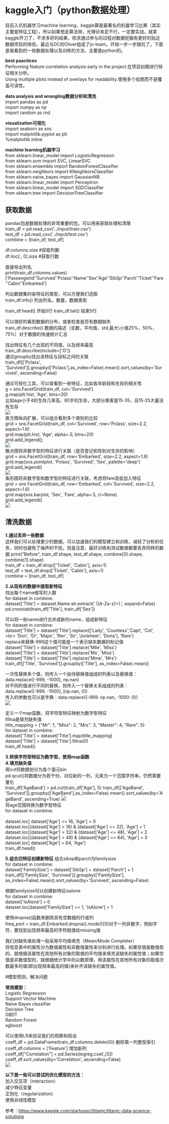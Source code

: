 # kaggle入门（python数据处理）

目前入坑机器学习machine learning，kaggle算是最著名的机器学习比赛（其实主要是特征工程），所以如果想走算法岗，光理论肯定不行，一定要实战，就拿kaggle开刀了，不求多好的结果，但求通过参与的过程对数据挖掘有更好的贴近数据项目的体验，最近与DC的Oliver组成了jo-team。开始一步一步踏坑了，下面是我看到的一些数据处理以及训练的方法，主要是python的。<br>

**best paactices**<br>
Performing feature correlation analysis early in the project.在项目初期进行特征相关分析。<br>
Using multiple plots instead of overlays for readability.使用多个绘图而不是覆盖可读性。<br>


**data analysis and wrangling数据分析和清洗**<br>
import pandas as pd<br>
import numpy as np<br>
import random as rnd<br>

**visualization可视化**<br>
import seaborn as sns<br>
import matplotlib.pyplot as plt<br>
%matplotlib inline<br>

**machine learning机器学习**<br>
from sklearn.linear_model import LogisticRegression<br>
from sklearn.svm import SVC, LinearSVC<br>
from sklearn.ensemble import RandomForestClassifier<br>
from sklearn.neighbors import KNeighborsClassifier<br>
from sklearn.naive_bayes import GaussianNB<br>
from sklearn.linear_model import Perceptron<br>
from sklearn.linear_model import SGDClassifier<br>
from sklearn.tree import DecisionTreeClassifier
<br>

获取数据
------------

pandas包是数据处理的非常重要的包，可以用来获取处理和清理<br>
train_df = pd.read_csv('../input/train.csv')<br>
test_df = pd.read_csv('../input/test.csv')<br>
combine = [train_df, test_df]<br>

df.columns.size   #获取列数<br>
df.iloc[:, 0].size  #获取行数<br>

直接导出列名<br>
print(train_df.columns.values)
['PassengerId''Survived''Pclass''Name''Sex''Age''SibSp''Parch''Ticket''Fare''Cabin''Embarked']

列出数据集的各特征的类型，可以方便我们选取<br>
train_df.info()   列出列名，数量，数据类型<br>

train_df.head() 开始5行
train_df.tail() 结束5行

可以很好的看到数据的分布，或者检查是否有数据缺失<br>
train_df.describe() 数据的描述（总数，平均值，std,最大\小值25%，50%，75%）对于数据的快速统计汇总<br>

找出特征有几个出现的不同值，以及频率最高<br>
train_df.describe(include=['O'])<br>
通过groupby找出该特征与目标之间的关联<br>
train_df[['Pclass', 'Survived']].groupby(['Pclass'],as_index=False).mean().sort_values(by='Survived', ascending=False)

通过可视化工具，可以查看到一些特征，比如各年龄段和生存的相关性<br>
g = sns.FacetGrid(train_df, col='Survived')<br>
g.map(plt.hist, 'Age', bins=20)<br>
比如age小于4的生存几率高，80岁的生存，大部分乘客是15-35，且15-25大量没有生存<br>
![](http://img.blog.csdn.net/20170403223353648?watermark/2/text/aHR0cDovL2Jsb2cuY3Nkbi5uZXQvSmFzb25aaGFuZ09P/font/5a6L5L2T/fontsize/400/fill/I0JBQkFCMA==/dissolve/70/gravity/SouthEast)<br>
直方图纵向扩展，可以组合看到多个类别的比较<br>
grid = sns.FacetGrid(train_df, col='Survived', row='Pclass', size=2.2, aspect=1.6)<br>
grid.map(plt.hist, 'Age', alpha=.5, bins=20)<br>
grid.add_legend();<br>
![](http://img.blog.csdn.net/20170403223304865?watermark/2/text/aHR0cDovL2Jsb2cuY3Nkbi5uZXQvSmFzb25aaGFuZ09P/font/5a6L5L2T/fontsize/400/fill/I0JBQkFCMA==/dissolve/70/gravity/SouthEast)
<br>
散点图将非数字型的特征进行关联（是否登记和性别对生存的影响）<br>
grid = sns.FacetGrid(train_df, row='Embarked', size=2.2, aspect=1.6)<br>
grid.map(sns.pointplot, 'Pclass', 'Survived', 'Sex', palette='deep')<br>
grid.add_legend()<br>
![](http://img.blog.csdn.net/20170403223226412?watermark/2/text/aHR0cDovL2Jsb2cuY3Nkbi5uZXQvSmFzb25aaGFuZ09P/font/5a6L5L2T/fontsize/400/fill/I0JBQkFCMA==/dissolve/70/gravity/SouthEast)
<br>
条形图将非数字型和数字型的特征进行关联，考虑将fare高低加入特征<br>
grid = sns.FacetGrid(train_df, row='Embarked', col='Survived', size=2.2, aspect=1.6)<br>
grid.map(sns.barplot, 'Sex', 'Fare', alpha=.5, ci=None)<br>
grid.add_legend()<br>
![](http://img.blog.csdn.net/20170403223212427?watermark/2/text/aHR0cDovL2Jsb2cuY3Nkbi5uZXQvSmFzb25aaGFuZ09P/font/5a6L5L2T/fontsize/400/fill/I0JBQkFCMA==/dissolve/70/gravity/SouthEast)
<br>

清洗数据
----------
 
**1.通过丢弃一些数据**<br>
这样我们可以处理更少的数据，可以加速我们的模型建立和训练，减轻了分析的任务，同时也避免了噪声的干扰。但是注意，最好训练和测试数据都要丢弃同样的数据
print("Before", train_df.shape, test_df.shape, combine[0].shape, combine[1].shape)<br>
train_df = train_df.drop(['Ticket', 'Cabin'], axis=1)<br>
test_df = test_df.drop(['Ticket', 'Cabin'], axis=1)<br>
combine = [train_df, test_df]<br>

**2.从现有的数据中提取新特征**<br>
找出每个name缩写的人数<br>
for dataset in combine:<br>
    dataset['Title'] = dataset.Name.str.extract(' ([A-Za-z]+)\.', expand=False)<br>
pd.crosstab(train_df['Title'], train_df['Sex'])<br>

可以将一些name进行合并成新的name，组成新特征<br>
for dataset in combine:<br>
    dataset['Title'] = dataset['Title'].replace(['Lady', 'Countess','Capt', 'Col',\<br>
 	'Don', 'Dr', 'Major', 'Rev', 'Sir', 'Jonkheer', 'Dona'], 'Rare')<br>
replace来替换-999这个值可能是一个表示缺失数据的标记值<br>
    dataset['Title'] = dataset['Title'].replace('Mlle', 'Miss')<br>
    dataset['Title'] = dataset['Title'].replace('Ms', 'Miss')<br>
    dataset['Title'] = dataset['Title'].replace('Mme', 'Mrs')<br>
train_df[['Title', 'Survived']].groupby(['Title'], as_index=False).mean()<br>

一次性替换多个值，则传入一个由待替换值组成的列表以及替换值：data.replace([-999, -1000], np.nan)<br>
对不同的值进行不同的替换，则传入一个替换关系组成的列表：data.replace([-999, -1000], [np.nan, 0])<br>
传入的参数也可以是字典：data.replace({-999: np.nan, -1000: 0})<br>
![](http://img.blog.csdn.net/20170403224355724?watermark/2/text/aHR0cDovL2Jsb2cuY3Nkbi5uZXQvSmFzb25aaGFuZ09P/font/5a6L5L2T/fontsize/400/fill/I0JBQkFCMA==/dissolve/70/gravity/SouthEast)<br>

定义一个map函数，将字符型特征映射为数字型特征<br>
fillna是填充缺失值<br>
title_mapping = {"Mr": 1, "Miss": 2, "Mrs": 3, "Master": 4, "Rare": 5}<br>
for dataset in combine:<br>
    dataset['Title'] = dataset['Title'].map(title_mapping)<br>
    dataset['Title'] = dataset['Title'].fillna(0)<br>
train_df.head()<br>

**3.转换字符型特征为数字型，使用map函数**<br>
**4.填充缺失值**<br>
用cut将数据划分为各个面元bin<br>
pd.qcut()将数据分为若干份，对应新的一列，元素为一个范围字符串，仍然需要量化<br>
train_df['AgeBand'] = pd.cut(train_df['Age'], 5)
train_df[['AgeBand', 'Survived']].groupby(['AgeBand'],as_index=False).mean().sort_values(by='AgeBand', ascending=True)
![](http://img.blog.csdn.net/20170403222801280?watermark/2/text/aHR0cDovL2Jsb2cuY3Nkbi5uZXQvSmFzb25aaGFuZ09P/font/5a6L5L2T/fontsize/400/fill/I0JBQkFCMA==/dissolve/70/gravity/SouthEast)<br>
将age范围转换为数字型特征<br>
for dataset in combine: <br>   
    dataset.loc[ dataset['Age'] <= 16, 'Age'] = 0 <br>
    dataset.loc[(dataset['Age'] > 16) & (dataset['Age'] <= 32), 'Age'] = 1<br>
    dataset.loc[(dataset['Age'] > 32) & (dataset['Age'] <= 48), 'Age'] = 2<br>
    dataset.loc[(dataset['Age'] > 48) & (dataset['Age'] <= 64), 'Age'] = 3<br>
    dataset.loc[ dataset['Age'] > 64, 'Age']<br>
train_df.head()<br>

**5.组合旧特征创建新特征**
组合sibsp和parch为familysize <br>
for dataset in combine:<br>
    dataset['FamilySize'] = dataset['SibSp'] + dataset['Parch'] + 1<br>
train_df[['FamilySize', 'Survived']].groupby(['FamilySize'], as_index=False).mean().sort_values(by='Survived', ascending=False)<br>

根据familysize可以创建新特征isalone<br>
for dataset in combine:<br>
    dataset['IsAlone'] = 0   <br>
    dataset.loc[dataset['FamilySize'] == 1, 'IsAlone'] = 1<br>

使用dropna()函数来删除具有空数据的行或列<br>
freq_port = train_df.Embarked.dropna().mode()[0]对于一列非数字，例如字符，要找到出现频率最高的字符赋值给missing值<br>

我们对缺失值处理一般采用平均值填充（Mean/Mode Completer） <br>
将信息表中的属性分为数值属性和非数值属性来分别进行处理。如果空值是数值型的，就根据该属性在其他所有对象的取值的平均值来填充该缺失的属性值；如果空值是非数值型的，就根据统计学中的众数原理，用该属性在其他所有对象的取值次数最多的值(即出现频率最高的值)来补齐该缺失的属性值。<br>
 

#模型预测，解决问题
 
**常用模型：**<br>
Logistic Regression<br>
Support Vector Machine<br>
Naive Bayes classifier<br>
Decision Tree<br>
GBDT<br>
Random Forest<br>
xgboost<br>

可以使用LR来验证我们的观察和假设<br>
coeff_df = pd.DataFrame(train_df.columns.delete(0)) 删除第一列整型索引<br>
coeff_df.columns = ['Feature']  增加新列<br>
coeff_df["Correlation"] = pd.Series(logreg.coef_[0])<br>
coeff_df.sort_values(by='Correlation', ascending=False)<br>
![](http://img.blog.csdn.net/20170403222412680?watermark/2/text/aHR0cDovL2Jsb2cuY3Nkbi5uZXQvSmFzb25aaGFuZ09P/font/5a6L5L2T/fontsize/400/fill/I0JBQkFCMA==/dissolve/70/gravity/SouthEast)
<br>

**以下是一些可以尝试的优化模型的方法：**<br>
加入交互项（interaction）<br>
减少特征变量<br>
正则化（regularization）<br>
使用非线性模型<br>

参考：https://www.kaggle.com/startupsci/titanic/titanic-data-science-solutions
